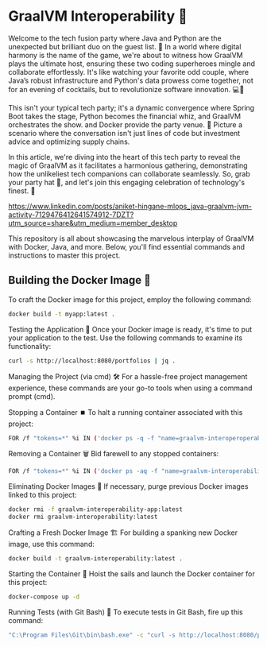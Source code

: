 # GraalVM Interoperability 🚀

Welcome to the tech fusion party where Java and Python are the unexpected but brilliant duo on the guest list. 🎉 In a world where digital harmony is the name of the game, we're about to witness how GraalVM plays the ultimate host, ensuring these two coding superheroes mingle and collaborate effortlessly. It's like watching your favorite odd couple, where Java’s robust infrastructure and Python's data prowess come together, not for an evening of cocktails, but to revolutionize software innovation. 💻🐍

This isn't your typical tech party; it's a dynamic convergence where Spring Boot takes the stage, Python becomes the financial whiz, and GraalVM orchestrates the show. and Docker provide the party venue. 🚀 Picture a scenario where the conversation isn't just lines of code but investment advice and optimizing supply chains.

In this article, we're diving into the heart of this tech party to reveal the magic of GraalVM as it facilitates a harmonious gathering, demonstrating how the unlikeliest tech companions can collaborate seamlessly. So, grab your party hat 🎩, and let's join this engaging celebration of technology's finest. 🥳

https://www.linkedin.com/posts/aniket-hingane-mlops_java-graalvm-jvm-activity-7129476412641574912-7DZT?utm_source=share&utm_medium=member_desktop


This repository is all about showcasing the marvelous interplay of GraalVM with Docker, Java, and more. Below, you'll find essential commands and instructions to master this project.

## Building the Docker Image 💼

To craft the Docker image for this project, employ the following command:

```bash
docker build -t myapp:latest .
```

Testing the Application 🧪
Once your Docker image is ready, it's time to put your application to the test. Use the following commands to examine its functionality:

```bash
curl -s http://localhost:8080/portfolios | jq .
```

Managing the Project (via cmd) 🛠️
For a hassle-free project management experience, these commands are your go-to tools when using a command prompt (cmd).

Stopping a Container ⏹️
To halt a running container associated with this project:

```bash
FOR /f "tokens=*" %i IN ('docker ps -q -f "name=graalvm-interoperoperability"') DO docker stop %i
```
Removing a Container 🗑️
Bid farewell to any stopped containers:

```bash
FOR /f "tokens=*" %i IN ('docker ps -aq -f "name=graalvm-interoperability"') DO docker rm %i
```
Eliminating Docker Images 🧹
If necessary, purge previous Docker images linked to this project:

```bash
docker rmi -f graalvm-interoperability-app:latest
docker rmi graalvm-interoperability:latest
```
Crafting a Fresh Docker Image 🏗️
For building a spanking new Docker image, use this command:

```bash
docker build -t graalvm-interoperability:latest .
```
Starting the Container 🚢
Hoist the sails and launch the Docker container for this project:

```bash
docker-compose up -d
```
Running Tests (with Git Bash) 🧪
To execute tests in Git Bash, fire up this command:

```bash
"C:\Program Files\Git\bin\bash.exe" -c "curl -s http://localhost:8080/portfolios | jq . && /c/samadhi/workspace/java/graalvm-interoperability/query.sh" || pause

```

